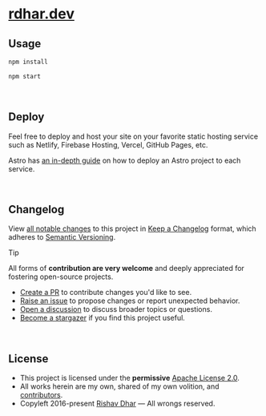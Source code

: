 # [rdhar.dev](https://rdhar.github.io/rdhar.dev/)

## Usage

```bash
npm install

npm start
```

</br>

## Deploy

Feel free to deploy and host your site on your favorite static hosting service such as Netlify, Firebase Hosting, Vercel, GitHub Pages, etc.

Astro has [an in-depth guide](https://docs.astro.build/en/guides/deploy/) on how to deploy an Astro project to each service.

</br>

## Changelog

View [all notable changes](https://github.com/rdhar/rdhar.dev/releases "Releases.") to this project in [Keep a Changelog](https://keepachangelog.com "Keep a Changelog.") format, which adheres to [Semantic Versioning](https://semver.org "Semantic Versioning.").

> [!TIP]
>
> All forms of **contribution are very welcome** and deeply appreciated for fostering open-source projects.
>
> - [Create a PR](https://github.com/rdhar/rdhar.dev/pulls "Create a pull request.") to contribute changes you'd like to see.
> - [Raise an issue](https://github.com/rdhar/rdhar.dev/issues "Raise an issue.") to propose changes or report unexpected behavior.
> - [Open a discussion](https://github.com/rdhar/rdhar.dev/discussions "Open a discussion.") to discuss broader topics or questions.
> - [Become a stargazer](https://github.com/rdhar/rdhar.dev/stargazers "Become a stargazer.") if you find this project useful.

</br>

## License

- This project is licensed under the **permissive** [Apache License 2.0](LICENSE "Apache License 2.0.").
- All works herein are my own, shared of my own volition, and [contributors](https://github.com/rdhar/rdhar.dev/graphs/contributors "Contributors.").
- Copyleft 2016-present [Rishav Dhar](https://rdhar.dev "Rishav Dhar's profile.") — All wrongs reserved.
